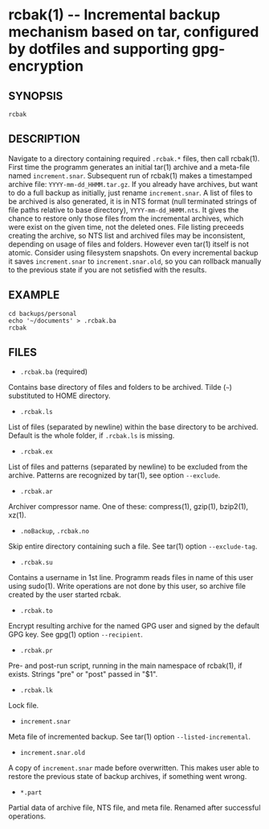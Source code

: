 rcbak(1) -- Incremental backup mechanism based on tar, configured by dotfiles and supporting gpg-encryption
=================================

## SYNOPSIS

`rcbak`

## DESCRIPTION

Navigate to a directory containing required `.rcbak.*` files, 
then call rcbak(1).
First time the programm generates an initial tar(1) archive
and a meta-file named `increment.snar`.
Subsequent run of rcbak(1) makes a timestamped archive file: `YYYY-mm-dd_HHMM.tar.gz`.
If you already have archives, but want to do a full backup as initially,
just rename `increment.snar`.
A list of files to be archived is also generated, 
it is in NTS format (null terminated strings of file paths relative to base directory), `YYYY-mm-dd_HHMM.nts`.
It gives the chance to restore only those files from the incremental archives, 
which were exist on the given time,
not the deleted ones. 
File listing preceeds creating the archive, 
so NTS list and archived files may be inconsistent,
depending on usage of files and folders.
However even tar(1) itself is not atomic.
Consider using filesystem snapshots.
On every incremental backup it saves `increment.snar` to `increment.snar.old`,
so you can rollback manually to the previous state if you are not setisfied with the results.

## EXAMPLE

```
cd backups/personal
echo '~/documents' > .rcbak.ba
rcbak
```

## FILES

  * `.rcbak.ba` (required)

Contains base directory of files and folders to be archived.
Tilde (`~`) substituted to HOME directory.

  * `.rcbak.ls`

List of files (separated by newline) within the base directory to be archived.
Default is the whole folder, if `.rcbak.ls` is missing.

  * `.rcbak.ex`

List of files and patterns (separated by newline) to be excluded from the archive. Patterns are recognized by tar(1), see option `--exclude`.

  * `.rcbak.ar`

Archiver compressor name. One of these: compress(1), gzip(1), bzip2(1), xz(1).

  * `.noBackup`, `.rcbak.no`

Skip entire directory containing such a file. See tar(1) option `--exclude-tag`.

  * `.rcbak.su`

Contains a username in 1st line. Programm reads files in name of this user using sudo(1). Write operations are not done by this user, so archive file created by the user started rcbak.

  * `.rcbak.to`

Encrypt resulting archive for the named GPG user and signed by the default GPG key. See gpg(1) option `--recipient`.

  * `.rcbak.pr`

Pre- and post-run script, running in the main namespace of rcbak(1), if exists.
Strings "pre" or "post" passed in "$1".

  * `.rcbak.lk`

Lock file.

  * `increment.snar`

Meta file of incremented backup. See tar(1) option `--listed-incremental`.

  * `increment.snar.old`

A copy of `increment.snar` made before overwritten. This makes user able to restore the previous state of backup archives, if something went wrong.

  * `*.part`

Partial data of archive file, NTS file, and meta file. Renamed after successful operations.
